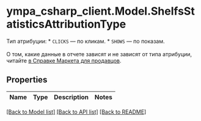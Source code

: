 # ympa_csharp_client.Model.ShelfsStatisticsAttributionType
Тип атрибуции:   * `CLICKS` — по кликам.   * `SHOWS` — по показам. <br><br>  О том, какие данные в отчете зависят и не зависят от типа атрибуции, читайте [в Справке Маркета для продавцов](https://yandex.ru/support2/marketplace/ru/marketing/shelf#stats). 

## Properties

Name | Type | Description | Notes
------------ | ------------- | ------------- | -------------

[[Back to Model list]](../README.md#documentation-for-models) [[Back to API list]](../README.md#documentation-for-api-endpoints) [[Back to README]](../README.md)

